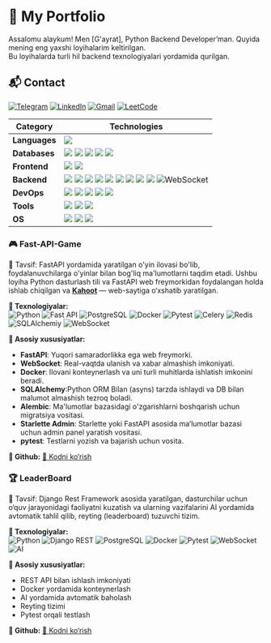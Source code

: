    # 🚀 My Portfolio

Assalomu alaykum! Men [G'ayrat], Python Backend Developer’man. Quyida mening eng yaxshi loyihalarim keltirilgan.  
Bu loyihalarda  turli hil backend texnologiyalari yordamida qurilgan.

## 📬 Contact

[![Telegram](https://img.shields.io/badge/Telegram-%231DA1F2.svg?logo=Telegram&logoColor=white)](https://t.me/DevOpsPy1) [![LinkedIn](https://img.shields.io/badge/LinkedIn-%230077B5.svg?logo=linkedin&logoColor=white)](https://www.linkedin.com/in/xojaxonov-g-ayrat-0302a7335/)  [![Gmail](https://img.shields.io/badge/asqarservis00001@gmail.com-%230077B5.svg?logo=google&logoColor=white)](mailto:asqarservis00001@gmail.com) [![LeetCode](https://img.shields.io/badge/LeetCode-%231DA1F2.svg?logo=leetcode&logoColor=ffdd54)](https://leetcode.com/u/Xojaxonov_vv/)

| Category         | Technologies                                                                                                                                                                                                                                                                                                                                                                                                                                                                                                                                                                                                                                                                                                                                                                                                             |
|------------------|--------------------------------------------------------------------------------------------------------------------------------------------------------------------------------------------------------------------------------------------------------------------------------------------------------------------------------------------------------------------------------------------------------------------------------------------------------------------------------------------------------------------------------------------------------------------------------------------------------------------------------------------------------------------------------------------------------------------------------------------------------------------------------------------------------------------------|
| **Languages**    | ![](https://img.shields.io/badge/Python-3670A0?style=flat&logo=python&logoColor=ffdd54)                                                                                                                                                                                                                                                                                                                                                                                                                                                                                                                                                                                                                                                                                                                                  |
| **Databases**    | ![](https://img.shields.io/badge/MongoDB-47A248?style=flat&logo=mongodb&logoColor=white) ![](https://img.shields.io/badge/PostgreSQL-336791?style=flat&logo=PostgreSQL&logoColor=white) ![](https://img.shields.io/badge/SQLite-003B57?style=flat&logo=SQLite&logoColor=white) ![](https://img.shields.io/badge/Redis-DC382D?style=flat&logo=redis&logoColor=white) ![](https://img.shields.io/badge/RabbitMQ-FF6600?style=flat&logo=rabbitmq&logoColor=white)                                                                                                                                                                                                                                                                                                                                                           |
| **Frontend**     | ![](https://img.shields.io/badge/HTML5-E34F26?style=flat&logo=html5&logoColor=white) ![](https://img.shields.io/badge/CSS3-1572B6?style=flat&logo=css3&logoColor=white)                                                                                                                                                                                                                                                                                                                                                                                                                                                                                                                                                                                                                                                  |
| **Backend**      | ![](https://img.shields.io/badge/Django-092E20?style=flat&logo=django&logoColor=white) ![](https://img.shields.io/badge/Django%20REST-ff1709?style=flat&logo=django&logoColor=white&labelColor=gray) ![](https://img.shields.io/badge/FastAPI-005571?style=flat&logo=fastapi) ![](https://img.shields.io/badge/SQLAlchemy-E95420?style=flat&logo=SQLAlchemy) ![](https://img.shields.io/badge/GraphQL-E10098?style=flat&logo=graphql&logoColor=white) ![](https://img.shields.io/badge/Aiogram-v3.x-blue?style=flat&logo=telegram&logoColor=white) ![](https://img.shields.io/badge/Celery-%23Clojure?style=flat&logo=Celery&logoColor=Green) ![](https://img.shields.io/badge/Gunicorn-298729?style=flat&logo=gunicorn&logoColor=white) ![](https://img.shields.io/badge/JWT-black?style=flat&logo=JSON%20web%20tokens) ![WebSocket](https://img.shields.io/badge/WebSocket-010101?style=flat&logo=websocket&logoColor=white) |
| **DevOps**       | ![](https://img.shields.io/badge/Docker-0db7ed?style=flat&logo=docker&logoColor=white) ![](https://img.shields.io/badge/Nginx-009639?style=flat&logo=nginx&logoColor=white) ![](https://img.shields.io/badge/Gitlab%20CI/CD-181717?style=flat&logo=gitlab&logoColor=white) ![](https://img.shields.io/badge/GitHub-181717?style=flat&logo=GitHub&logoColor=white) ![](https://img.shields.io/badge/Git-E34F26?style=flat&logo=git&logoColor=white)                                                                                                                                                                                                                                                                                                                                                                       |
| **Tools**        | ![](https://img.shields.io/badge/Postman-FF6C37?style=flat&logo=postman&logoColor=white) ![](https://img.shields.io/badge/Swagger-%23Clojure?style=flat&logo=swagger&logoColor=white) ![](https://img.shields.io/badge/PyCharm-000000?style=flat&logo=pycharm&logoColor=black&labelColor=green)                                                                                                                                                                                                                                                                                                                                                                                                                                                                                                                          |
| **OS**           | ![](https://img.shields.io/badge/Ubuntu-E95420?style=flat&logo=ubuntu&logoColor=white) ![](https://img.shields.io/badge/Windows-0078D6?style=flat&logo=windows&logoColor=white) ![](https://img.shields.io/badge/Linux-fff.svg?style=flat&logo=linux&logoColor=black)                                                                                                                                                                                                                                                                                                                                                                                                                                                                                                                                                    |

### 🎮 Fast-API-Game 
📌 Tavsif: FastAPI yordamida yaratilgan o'yin ilovasi bo'lib, foydalanuvchilarga o'yinlar bilan bog'liq
ma'lumotlarni taqdim etadi. Ushbu loyiha Python dasturlash tili va FastAPI web freymorkidan foydalangan holda ishlab
chiqilgan va [**Kahoot**](https://kahoot.com/) — web-saytiga o‘xshatib yaratilgan.


**🔹 Texnologiyalar:**  
![Python](https://img.shields.io/badge/Python-3.12-blue?logo=python)
![Fast API](https://img.shields.io/badge/FastAPI-005571?style=flat&logo=fastapi)
![PostgreSQL](https://img.shields.io/badge/PostgreSQL-336791?logo=postgresql)
![Docker](https://img.shields.io/badge/Docker-2496ED?logo=docker&logoColor=white)
![Pytest](https://img.shields.io/badge/Pytest-0A9EDC?logo=pytest)
![Celery](https://img.shields.io/badge/Celery-%2337814A.svg?logo=celery&logoColor=white)
![Redis](https://img.shields.io/badge/Redis-%23DC382D.svg?logo=redis&logoColor=white)
![SQLAlchemiy](https://img.shields.io/badge/SQLAlchemy-E95420?style=flat&logo=SQLAlchemy)
![WebSocket](https://img.shields.io/badge/WebSocket-010101?style=flat&logo=websocket&logoColor=white)

**🔹 Asosiy xususiyatlar:**  
- **FastAPI**: Yuqori samaradorlikka ega web freymorki.
- **WebSocket**: Real-vaqtda ulanish va xabar almashish imkoniyati.
- **Docker**: Ilovani konteynerlash va uni turli muhitlarda ishlatish imkonini beradi.
- **SQLAlchemy**:Python ORM Bilan (asyns) tarzda ishlaydi va DB bilan malumot almashish tezroq boladi.
- **Alembic**: Ma'lumotlar bazasidagi o'zgarishlarni boshqarish uchun migratsiya vositasi.
- **Starlette Admin**: Starlette yoki FastAPI asosida ma’lumotlar bazasi uchun admin panel yaratish vositasi.
- **pytest**: Testlarni yozish va bajarish uchun vosita.

**🔹 Github:** 
[📂 Kodni ko‘rish](https://github.com/XojaxonovPY/Fast-API-Game)


### 🏆 LeaderBoard  
📌 Tavsif: Django Rest Framework asosida yaratilgan, dasturchilar uchun o‘quv jarayonidagi faoliyatni kuzatish va ularning vazifalarini AI yordamida avtomatik tahlil qilib, reyting (leaderboard) tuzuvchi tizim.

**🔹 Texnologiyalar:**  
![Python](https://img.shields.io/badge/Python-3.12-blue?logo=python)
![Django REST](https://img.shields.io/badge/Django%20REST-Framework-green?logo=django)
![PostgreSQL](https://img.shields.io/badge/PostgreSQL-336791?logo=postgresql)
![Docker](https://img.shields.io/badge/Docker-2496ED?logo=docker&logoColor=white)
![Pytest](https://img.shields.io/badge/Pytest-0A9EDC?logo=pytest)
![WebSocket](https://img.shields.io/badge/WebSocket-010101?style=flat&logo=websocket&logoColor=white)
![AI](https://img.shields.io/badge/AI-Config-orange)

**🔹 Asosiy xususiyatlar:**  
- REST API bilan ishlash imkoniyati
- Docker yordamida konteynerlash
- AI yordamida avtomatik baholash
- Reyting tizimi
- Pytest orqali testlash

**🔹 Github:**
  [📂 Kodni ko‘rish](https://github.com/XojaxonovPY/LeaderBoard)

